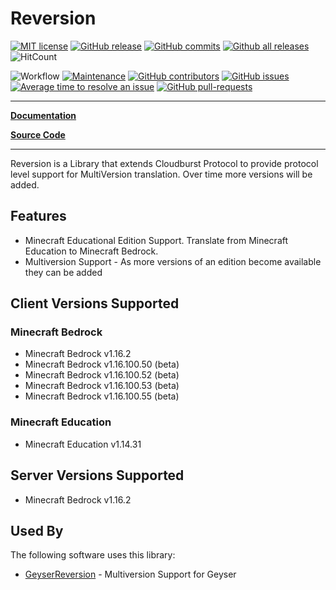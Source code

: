 # Reversion

[![MIT license](https://img.shields.io/badge/License-MIT-blue.svg)](https://lbesson.mit-license.org/)
[![GitHub release](https://img.shields.io/github/release/Bundabrg/Reversion)](https://GitHub.com/Bundabrg/Reversion/releases/)
[![GitHub commits](https://img.shields.io/github/commits-since/Bundabrg/Reversion/latest)](https://GitHub.com/Bundabrg/Reversion/commit/)
[![Github all releases](https://img.shields.io/github/downloads/Bundabrg/Reversion/total.svg)](https://GitHub.com/Bundabrg/Reversion/releases/)
![HitCount](http://hits.dwyl.com/bundabrg/Reversion.svg)

![Workflow](https://github.com/bundabrg/Reversion/workflows/build/badge.svg)
[![Maintenance](https://img.shields.io/badge/Maintained%3F-yes-green.svg)](https://GitHub.com/Bundabrg/Reversion/graphs/commit-activity)
[![GitHub contributors](https://img.shields.io/github/contributors/Bundabrg/Reversion)](https://GitHub.com/Bundabrg/Reversion/graphs/contributors/)
[![GitHub issues](https://img.shields.io/github/issues/Bundabrg/Reversion)](https://GitHub.com/Bundabrg/Reversion/issues/)
[![Average time to resolve an issue](http://isitmaintained.com/badge/resolution/Bundabrg/Reversion.svg)](http://isitmaintained.com/project/Bundabrg/Reversion "Average time to resolve an issue")
[![GitHub pull-requests](https://img.shields.io/github/issues-pr/Bundabrg/Reversion)](https://GitHub.com/Bundabrg/Reversion/pull/)
 

---

[**Documentation**](https://bundabrg.github.io/Reversion/)

[**Source Code**](https://github.com/bundabrg/Reversion/)

---

Reversion is a Library that extends Cloudburst Protocol to provide protocol level support for MultiVersion translation. Over time more versions
will be added.

## Features

* Minecraft Educational Edition Support. Translate from Minecraft Education to Minecraft Bedrock.
* Multiversion Support - As more versions of an edition become available they can be added

## Client Versions Supported

### Minecraft Bedrock
* Minecraft Bedrock v1.16.2
* Minecraft Bedrock v1.16.100.50 (beta)
* Minecraft Bedrock v1.16.100.52 (beta)
* Minecraft Bedrock v1.16.100.53 (beta)
* Minecraft Bedrock v1.16.100.55 (beta)

### Minecraft Education
* Minecraft Education v1.14.31

## Server Versions Supported
* Minecraft Bedrock v1.16.2

## Used By
The following software uses this library:

* [GeyserReversion](https://github.com/bundabrg/GeyserReversion) - Multiversion Support for Geyser